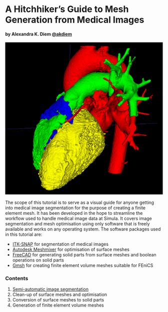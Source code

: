 # A Hitchhiker’s Guide to Mesh Generation from Medical Images

#### by Alexandra K. Diem [@akdiem](https://github.com/akdiem)

![Segmented and post-processes heart geometry from CT images](figures/heart_segmented.png "Segmented and post-processes heart geometry from CT images")

The scope of this tutorial is to serve as a visual guide for anyone getting into medical image segmentation for the purpose of creating a finite element mesh. It has been developed in the hope to streamline the workflow used to handle medical image data at Simula. It covers image segmentation and mesh optimisation using only software that is freely available and works on any operating system. The software packages used in this tutorial are:

* [ITK-SNAP](http://www.itksnap.org/) for segmentation of medical images
* [Autodesk Meshmixer](http://www.meshmixer.com/) for optimisation of surface meshes
* [FreeCAD](https://www.freecadweb.org/) for generating solid parts from surface meshes and boolean operations on solid parts
* [Gmsh](http://gmsh.info/) for creating finite element volume meshes suitable for FEniCS


### Contents

1. [Semi-automatic image segmentation](itksnap_guide.md)
2. Clean-up of surface meshes and optimisation
3. Conversion of surface meshes to solid parts
4. Generation of finite element volume meshes